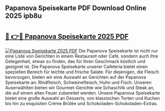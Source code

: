 ## Papanova Speisekarte PDF Download Online 2025 ipb8u

# <h2><a href="http://gc63k8a.nevu.top/?p=Papanova+Speisekarte">🔗 👉🔴 Papanova Speisekarte 2025 PDF</a></h2>

[![Papanova Speisekarte 2025 PDF](https://i.imgur.com/dBaPXMq.png)](http://gc63k8a.nevu.top/?p=Papanova+Speisekarte)
Die Papanova Speisekarte ist nicht nur eine Liste von Gerichten in einem Restaurant oder Café, sondern auch Ihre Gelegenheit, etwas zu finden, das für Ihren Geschmack köstlich und geeignet ist. Die Papanova Speisekarte unserer Cafeteria bietet einen speziellen Bereich für leichte und frische Salate. Für diejenigen, die Fleisch bevorzugen, bieten wir eine Auswahl an Gerichten auf der Papanova Speisekarte an: Rindfleisch, Schweinefleisch, Huhn und Fisch. Unseren Auserwählten bieten wir Gourmet-Gerichte wie Schaschlik und Steak an, die auf einem alten Feuer zubereitet werden. Unsere Papanova Speisekarte bietet eine große Auswahl an Desserts, von klassischen Torten und Kuchen bis hin zu exquisiten Crème Brûlée und Schokoladen-Schokoladen-Extras.
